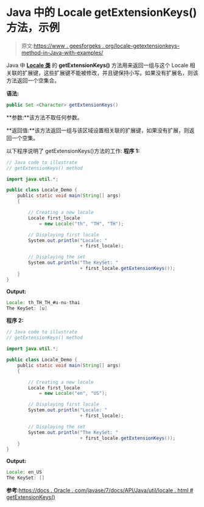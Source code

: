 # Java 中的 Locale getExtensionKeys()方法，示例

> 原文:[https://www . geesforgeks . org/locale-getextensionkeys-method-in-Java-with-examples/](https://www.geeksforgeeks.org/locale-getextensionkeys-method-in-java-with-examples/)

Java 中 **[Locale 类](https://www.geeksforgeeks.org/java-util-locale-class-java-set-1/)** 的 **getExtensionKeys()** 方法用来返回一组与这个 Locale 相关联的扩展键，这些扩展键不能被修改，并且键保持小写。如果没有扩展名，则该方法返回一个空集合。

**语法:**

```java
public Set <Character> getExtensionKeys()
```

**参数:**该方法不取任何参数。

**返回值:**该方法返回一组与该区域设置相关联的扩展键，如果没有扩展，则返回一个空集。

以下程序说明了 getExtensionKeys()方法的工作:
**程序 1:**

```java
// Java code to illustrate
// getExtensionKeys() method

import java.util.*;

public class Locale_Demo {
    public static void main(String[] args)
    {

        // Creating a new locale
        Locale first_locale
            = new Locale("th", "TH", "TH");

        // Displaying first locale
        System.out.println("Locale: "
                           + first_locale);

        // Displaying the set
        System.out.println("The KeySet: "
                           + first_locale.getExtensionKeys());
    }
}
```

**Output:**

```java
Locale: th_TH_TH_#u-nu-thai
The KeySet: [u]

```

**程序 2:**

```java
// Java code to illustrate
// getExtensionKeys() method

import java.util.*;

public class Locale_Demo {
    public static void main(String[] args)
    {

        // Creating a new locale
        Locale first_locale
            = new Locale("en", "US");

        // Displaying first locale
        System.out.println("Locale: "
                           + first_locale);

        // Displaying the set
        System.out.println("The KeySet: "
                           + first_locale.getExtensionKeys());
    }
}
```

**Output:**

```java
Locale: en_US
The KeySet: []

```

**参考:**[https://docs . Oracle . com/javase/7/docs/API/Java/util/locale . html # getExtensionKeys()](https://docs.oracle.com/javase/7/docs/api/java/util/Locale.html#getExtensionKeys())